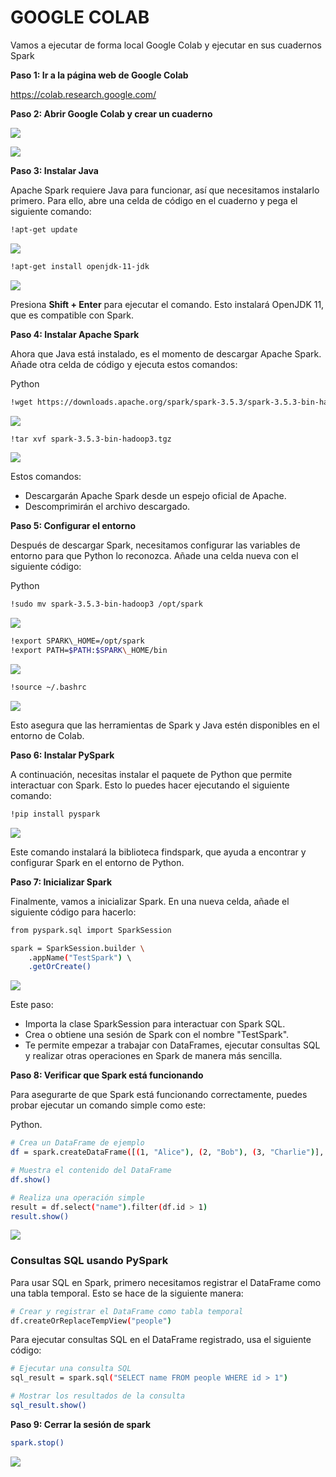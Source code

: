 # GOOGLE COLAB

Vamos a ejecutar de forma local Google Colab y ejecutar en sus cuadernos Spark

**Paso 1: Ir a la página web de Google Colab** 

<https://colab.research.google.com/>

**Paso 2: Abrir Google Colab y crear un cuaderno** 

![](images/Aspose.Words.9722cfa8-9de7-465e-ac6a-73fabd9bf371.013.jpeg)

![](images/Aspose.Words.9722cfa8-9de7-465e-ac6a-73fabd9bf371.014.jpeg)

**Paso 3: Instalar Java** 

Apache Spark requiere Java para funcionar, así que necesitamos instalarlo primero. Para ello, abre una celda de código en el cuaderno y pega el siguiente comando:


```bash
!apt-get update
```
    

![](images/Aspose.Words.9722cfa8-9de7-465e-ac6a-73fabd9bf371.016.png)

```bash
!apt-get install openjdk-11-jdk
```
![](images/Aspose.Words.9722cfa8-9de7-465e-ac6a-73fabd9bf371.018.png)

Presiona **Shift + Enter** para ejecutar el comando. Esto instalará OpenJDK 11, que es compatible con Spark. 

**Paso 4: Instalar Apache Spark** 

Ahora que Java está instalado, es el momento de descargar Apache Spark. Añade otra celda de código y ejecuta estos comandos:

Python 

```bash
!wget https://downloads.apache.org/spark/spark-3.5.3/spark-3.5.3-bin-hadoop3.tgz
```

![](images/Aspose.Words.9722cfa8-9de7-465e-ac6a-73fabd9bf371.020.png)

```bash
!tar xvf spark-3.5.3-bin-hadoop3.tgz
```
![](images/Aspose.Words.9722cfa8-9de7-465e-ac6a-73fabd9bf371.022.png)

Estos comandos: 

- Descargarán Apache Spark desde un espejo oficial de Apache.
- Descomprimirán el archivo descargado.

**Paso 5: Configurar el entorno**

Después de descargar Spark, necesitamos configurar las variables de entorno para que Python lo reconozca. Añade una celda nueva con el siguiente código:

Python 

```bash
!sudo mv spark-3.5.3-bin-hadoop3 /opt/spark
```

![](images/Aspose.Words.9722cfa8-9de7-465e-ac6a-73fabd9bf371.023.png)

```bash
!export SPARK\_HOME=/opt/spark 
!export PATH=$PATH:$SPARK\_HOME/bin 
```

![](images/Aspose.Words.9722cfa8-9de7-465e-ac6a-73fabd9bf371.025.png)

```bash
!source ~/.bashrc
```

![](images/Aspose.Words.9722cfa8-9de7-465e-ac6a-73fabd9bf371.027.png)

Esto asegura que las herramientas de Spark y Java estén disponibles en el entorno de Colab. 

**Paso 6: Instalar PySpark** 

A continuación, necesitas instalar el paquete de Python que permite interactuar con Spark. Esto lo puedes hacer ejecutando el siguiente comando:

```bash
!pip install pyspark
```

![](images/Aspose.Words.9722cfa8-9de7-465e-ac6a-73fabd9bf371.028.png)

Este comando instalará la biblioteca findspark, que ayuda a encontrar y configurar Spark en el entorno de Python. 

**Paso 7: Inicializar Spark** 

Finalmente, vamos a inicializar Spark. En una nueva celda, añade el siguiente código para hacerlo: 

```bash
from pyspark.sql import SparkSession 

spark = SparkSession.builder \ 
    .appName("TestSpark") \ 
    .getOrCreate() 
```
![](images/Aspose.Words.9722cfa8-9de7-465e-ac6a-73fabd9bf371.030.png)

Este paso: 

- Importa la clase SparkSession para interactuar con Spark SQL. 
- Crea o obtiene una sesión de Spark con el nombre "TestSpark". 
- Te permite empezar a trabajar con DataFrames, ejecutar consultas SQL y realizar otras operaciones en Spark de manera más sencilla.

**Paso 8: Verificar que Spark está funcionando**

Para asegurarte de que Spark está funcionando correctamente, puedes probar ejecutar un comando simple como este:

Python.

```bash
# Crea un DataFrame de ejemplo 
df = spark.createDataFrame([(1, "Alice"), (2, "Bob"), (3, "Charlie")], ["id", "name"]) 

# Muestra el contenido del DataFrame 
df.show() 

# Realiza una operación simple 
result = df.select("name").filter(df.id > 1) 
result.show() 
```
![](images/Aspose.Words.9722cfa8-9de7-465e-ac6a-73fabd9bf371.032.jpeg)

### Consultas SQL usando PySpark
Para usar SQL en Spark, primero necesitamos registrar el DataFrame como una tabla temporal. Esto se hace de la siguiente manera:

```bash
# Crear y registrar el DataFrame como tabla temporal
df.createOrReplaceTempView("people")
```

Para ejecutar consultas SQL en el DataFrame registrado, usa el siguiente código:
```bash
# Ejecutar una consulta SQL
sql_result = spark.sql("SELECT name FROM people WHERE id > 1")

# Mostrar los resultados de la consulta
sql_result.show()
```

**Paso 9: Cerrar la sesión de spark** 

```bash
spark.stop()
```
![](images/Aspose.Words.9722cfa8-9de7-465e-ac6a-73fabd9bf371.034.png)

